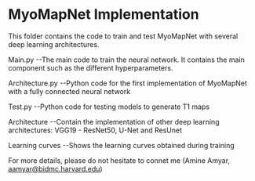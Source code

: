 # MyoMapNet Implementation

This folder contains the code to train and test MyoMapNet with several deep learning architectures.

Main.py
--The main code to train the neural network. It contains the main component such as the different hyperparameters.

Architecture.py 
--Python code for the first implementation of MyoMapNet with a fully connected neural network

Test.py
--Python code for testing models to generate T1 maps

Architecture
--Contain the implementation of other deep learning architectures: VGG19 - ResNet50, U-Net and ResUnet

Learning curves
--Shows the learning curves obtained during training

For more details, please do not hesitate to connet me (Amine Amyar, aamyar@bidmc.harvard.edu)
